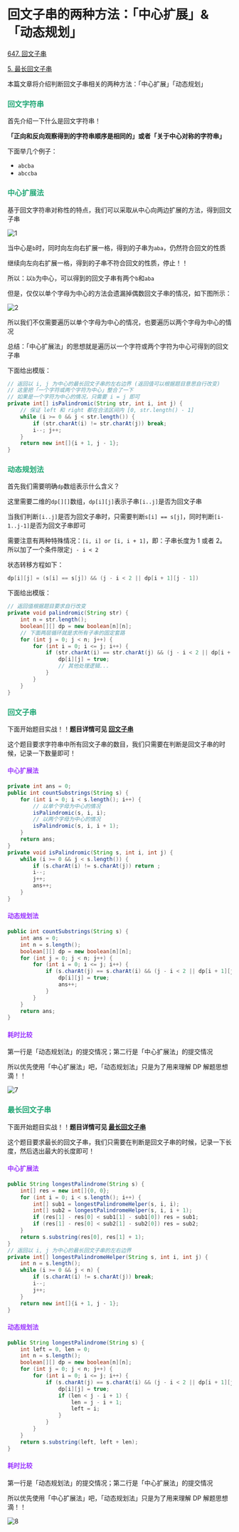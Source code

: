 # 回文子串的两种方法：「中心扩展」&「动态规划」

[647. 回文子串](https://leetcode.cn/problems/palindromic-substrings/)

[5. 最长回文子串](https://leetcode.cn/problems/longest-palindromic-substring/)



本篇文章将介绍判断回文子串相关的两种方法：「中心扩展」「动态规划」

### <font color=#1FA774>回文字符串</font>

首先介绍一下什么是回文字符串！

**「正向和反向观察得到的字符串顺序是相同的」**或者**「关于中心对称的字符串」**

下面举几个例子：

- `abcba`
- `abccba`

### <font color=#1FA774>中心扩展法</font>

基于回文字符串对称性的特点，我们可以采取从中心向两边扩展的方法，得到回文子串

![1](https://cdn.jsdelivr.net/gh/LFool/image-hosting@master/20220601/2015281654085728j8AXXp1.svg)

当中心是`b`时，同时向左向右扩展一格，得到的子串为`aba`，仍然符合回文的性质

继续向左向右扩展一格，得到的子串不符合回文的性质，停止！！

所以：以`b`为中心，可以得到的回文子串有两个`b`和`aba`

但是，仅仅以单个字母为中心的方法会遗漏掉偶数回文子串的情况，如下图所示：

![2](https://cdn.jsdelivr.net/gh/LFool/image-hosting@master/20220601/2037131654087033tAJJ8z2.svg)

所以我们不仅需要遍历以单个字母为中心的情况，也要遍历以两个字母为中心的情况

总结：「中心扩展法」的思想就是遍历以一个字符或两个字符为中心可得到的回文子串

下面给出模版：

```java
// 返回以 i, j 为中心的最长回文子串的左右边界 (返回值可以根据题目意思自行改变)
// 这里把「一个字符或两个字符为中心」整合了一下
// 如果是一个字符为中心的情况，只需要 i = j 即可
private int[] isPalindromic(String str, int i, int j) {
    // 保证 left 和 right 都在合法区间内 [0, str.length() - 1]
    while (i >= 0 && j < str.length()) {
        if (str.charAt(i) != str.charAt(j)) break;
        i--; j++;
    }
    return new int[]{i + 1, j - 1};
}
```

### <font color=#1FA774>动态规划法</font>

首先我们需要明确`dp`数组表示什么含义？

这里需要二维的`dp[][]`数组，`dp[i][j]`表示子串`[i..j]`是否为回文子串

当我们判断`[i..j]`是否为回文子串时，只需要判断`s[i] == s[j]`，同时判断`[i-1..j-1]`是否为回文子串即可

需要注意有两种特殊情况：`[i, i] or [i, i + 1]`，即：子串长度为 1 或者 2。所以加了一个条件限定`j - i < 2`

状态转移方程如下：

```java
dp[i][j] = (s[i] == s[j]) && (j - i < 2 || dp[i + 1][j - 1])
```

下面给出模版：

```java
// 返回值根据题目要求自行改变
private void palindromic(String str) {
    int n = str.length();
    boolean[][] dp = new boolean[n][n];
    // 下面两层循环就是求所有子串的固定套路
    for (int j = 0; j < n; j++) {
        for (int i = 0; i <= j; i++) {
            if (str.charAt(i) == str.charAt(j) && (j - i < 2 || dp[i + 1][j - 1])) {
                dp[i][j] = true;
                // 其他处理逻辑...
            }
        }
    }
}
```

### <font color=#1FA774>回文子串</font>

下面开始题目实战！！**题目详情可见 [回文子串](https://leetcode.cn/problems/palindromic-substrings/)**

这个题目要求字符串中所有回文子串的数目，我们只需要在判断是回文子串的时候，记录一下数量即可！

#### <font color=#9933FF>中心扩展法</font>

```java
private int ans = 0;
public int countSubstrings(String s) {
    for (int i = 0; i < s.length(); i++) {
        // 以单个字母为中心的情况
        isPalindromic(s, i, i);
        // 以两个字母为中心的情况
        isPalindromic(s, i, i + 1);
    }
    return ans;
}
private void isPalindromic(String s, int i, int j) {
    while (i >= 0 && j < s.length()) {
        if (s.charAt(i) != s.charAt(j)) return ;
        i--;
        j++;
        ans++;
    }
}
```

#### <font color=#9933FF>动态规划法</font>

```java
public int countSubstrings(String s) {
    int ans = 0;
    int n = s.length();
    boolean[][] dp = new boolean[n][n];
    for (int j = 0; j < n; j++) {
        for (int i = 0; i <= j; i++) {
            if (s.charAt(j) == s.charAt(i) && (j - i < 2 || dp[i + 1][j - 1])) {
                dp[i][j] = true;
                ans++;
            }
        }
    }
    return ans;
}
```

#### <font color=#9933FF>耗时比较</font>

第一行是「动态规划法」的提交情况；第二行是「中心扩展法」的提交情况

所以优先使用「中心扩展法」吧，「动态规划法」只是为了用来理解 DP 解题思想滴！！

![7](https://cdn.jsdelivr.net/gh/LFool/image-hosting@master/20220824/0003311661270611dGBJuO7.svg)

### <font color=#1FA774>最长回文子串</font>

下面开始题目实战！！**题目详情可见 [最长回文子串](https://leetcode.cn/problems/longest-palindromic-substring/)**

这个题目要求最长的回文子串，我们只需要在判断是回文子串的时候，记录一下长度，然后选出最大的长度即可！

#### <font color=#9933FF>中心扩展法</font>

```java
public String longestPalindrome(String s) {
    int[] res = new int[]{0, 0};
    for (int i = 0; i < s.length(); i++) {
        int[] sub1 = longestPalindromeHelper(s, i, i);
        int[] sub2 = longestPalindromeHelper(s, i, i + 1);
        if (res[1] - res[0] < sub1[1] - sub1[0]) res = sub1;
        if (res[1] - res[0] < sub2[1] - sub2[0]) res = sub2;
    }
    return s.substring(res[0], res[1] + 1);
}
// 返回以 i, j 为中心的最长回文子串的左右边界
private int[] longestPalindromeHelper(String s, int i, int j) {
    int n = s.length();
    while (i >= 0 && j < n) {
        if (s.charAt(i) != s.charAt(j)) break;
        i--;
        j++;
    }
    return new int[]{i + 1, j - 1};
}
```

#### <font color=#9933FF>动态规划法</font>

```java
public String longestPalindrome(String s) {
    int left = 0, len = 0;
    int n = s.length();
    boolean[][] dp = new boolean[n][n];
    for (int j = 0; j < n; j++) {
        for (int i = 0; i <= j; i++) {
            if (s.charAt(j) == s.charAt(i) && (j - i < 2 || dp[i + 1][j - 1])) {
                dp[i][j] = true;
                if (len < j - i + 1) {
                    len = j - i + 1;
                    left = i;
                }
            }
        }
    }
    return s.substring(left, left + len);
}
```

#### <font color=#9933FF>耗时比较</font>

第一行是「动态规划法」的提交情况；第二行是「中心扩展法」的提交情况

所以优先使用「中心扩展法」吧，「动态规划法」只是为了用来理解 DP 解题思想滴！！

![8](https://cdn.jsdelivr.net/gh/LFool/image-hosting@master/20220824/0003401661270620aW1DyQ8.svg)

